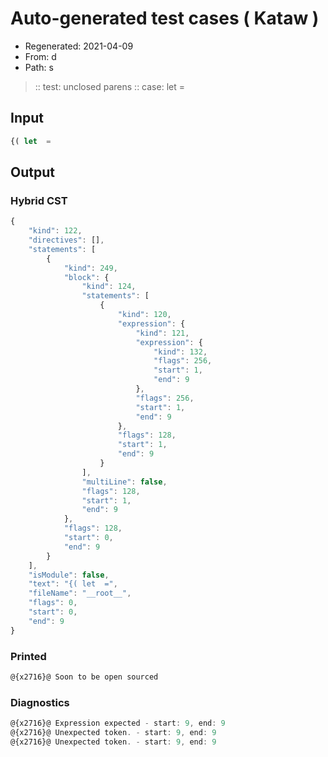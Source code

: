 # Auto-generated test cases ( Kataw )
- Regenerated: 2021-04-09
- From: d
- Path: s
> :: test: unclosed parens
> :: case: let  =
## Input

`````js
{( let  =
`````

## Output

### Hybrid CST

```javascript
{
    "kind": 122,
    "directives": [],
    "statements": [
        {
            "kind": 249,
            "block": {
                "kind": 124,
                "statements": [
                    {
                        "kind": 120,
                        "expression": {
                            "kind": 121,
                            "expression": {
                                "kind": 132,
                                "flags": 256,
                                "start": 1,
                                "end": 9
                            },
                            "flags": 256,
                            "start": 1,
                            "end": 9
                        },
                        "flags": 128,
                        "start": 1,
                        "end": 9
                    }
                ],
                "multiLine": false,
                "flags": 128,
                "start": 1,
                "end": 9
            },
            "flags": 128,
            "start": 0,
            "end": 9
        }
    ],
    "isModule": false,
    "text": "{( let  =",
    "fileName": "__root__",
    "flags": 0,
    "start": 0,
    "end": 9
}
```

### Printed

```javascript
@{x2716}@ Soon to be open sourced
```

### Diagnostics

```javascript
@{x2716}@ Expression expected - start: 9, end: 9
@{x2716}@ Unexpected token. - start: 9, end: 9
@{x2716}@ Unexpected token. - start: 9, end: 9

```

